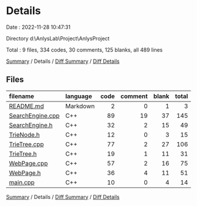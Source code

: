 # Details

Date : 2022-11-28 10:47:31

Directory d:\\AnlysLab\\Project\\AnlysProject

Total : 9 files,  334 codes, 30 comments, 125 blanks, all 489 lines

[Summary](results.md) / Details / [Diff Summary](diff.md) / [Diff Details](diff-details.md)

## Files
| filename | language | code | comment | blank | total |
| :--- | :--- | ---: | ---: | ---: | ---: |
| [README.md](/README.md) | Markdown | 2 | 0 | 1 | 3 |
| [SearchEngine.cpp](/SearchEngine.cpp) | C++ | 89 | 19 | 37 | 145 |
| [SearchEngine.h](/SearchEngine.h) | C++ | 32 | 2 | 15 | 49 |
| [TrieNode.h](/TrieNode.h) | C++ | 12 | 0 | 3 | 15 |
| [TrieTree.cpp](/TrieTree.cpp) | C++ | 77 | 2 | 27 | 106 |
| [TrieTree.h](/TrieTree.h) | C++ | 19 | 1 | 11 | 31 |
| [WebPage.cpp](/WebPage.cpp) | C++ | 57 | 2 | 16 | 75 |
| [WebPage.h](/WebPage.h) | C++ | 36 | 4 | 11 | 51 |
| [main.cpp](/main.cpp) | C++ | 10 | 0 | 4 | 14 |

[Summary](results.md) / Details / [Diff Summary](diff.md) / [Diff Details](diff-details.md)
